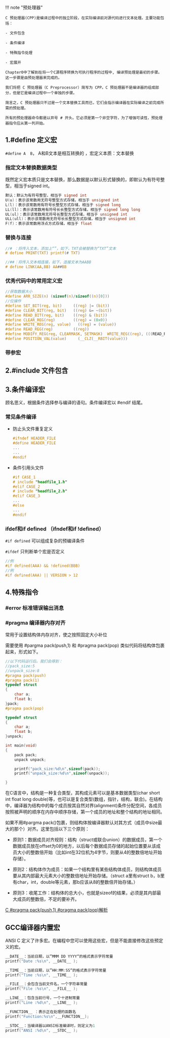 
!!! note "预处理器"

    C 预处理器(CPP)是编译过程中的独立阶段，在实际编译前对源代码进行文本处理。主要功能包括：

    - 文件包含

    - 条件编译

    - 特殊指令处理

    - 宏展开

    Chapter0中了解到在将一个C源程序转换为可执行程序的过程中, 编译预处理是最初的步骤。​这一步骤是由预处理器来完成的。

    我们将把 C 预处理器（C Preprocessor）简写为 CPP。C 预处理器不是编译器的组成部分，但是它是编译过程中一个单独的步骤。

    简言之，C 预处理器只不过是一个文本替换工具而已，它们会指示编译器在实际编译之前完成所需的预处理。

    所有的预处理器命令都是以井号 # 开头。它必须是第一个非空字符，为了增强可读性，预处理器指令应从第一列开始。

## 1.#define 定义宏

`#define A  B`， A和B文本是相互转换的 ，宏定义本质：文本替换

### 指定文本替换数据类型

既然定义宏本质只是文本替换，那么数据是以默认形式替换的，即默认为有符号整型，相当于signed int。

```c
默认：默认为有符号整型，相当于 signed int
U(u)：表示该常数用无符号整型方式存储，相当于 unsigned int
L(l)：表示该常数用有符号长整型方式存储，相当于 signed long
LL(ll)：表示该常数用有符号长长整型方式存储，相当于 signed long long
UL(ul)：表示该常数用无符号长整型方式存储，相当于 unsigned int
ULL(ull)：表示该常数用无符号长长整型方式存储，相当于 unsigned int
F(f)：表示该常数用浮点方式存储，相当于 float
```

### 替换与连接

```c
//# ：将传入文本，添加上“”，如下，TXT会被替换为“TXT”文本
# define PRINT(TXT) printf(# TXT)

//##：将传入文本相连接，如下，连接文本为AABB
# define LINK(AA,BB) AA##BB
```

### 优秀代码中的常用定义宏

```c
//获取数据大小
#define ARR_SIZE(n) (sizeof(n)/sizeof((n)[0]))
//位操作
#define SET_BIT(reg, bit)     ((reg) |= (bit))
#define CLEAR_BIT(reg, bit)   ((reg) &= ~(bit))
#define READ_BIT(reg, bit)    ((reg) & (bit))
#define CLEAR_REG(reg)        ((reg) = (0x0))
#define WRITE_REG(reg, value)   ((reg) = (value))
#define READ_REG(reg)         ((reg))
#define MODIFY_REG(reg, CLEARMASK, SETMASK)  WRITE_REG((reg), (((READ_REG(reg)) & (~(CLEARMASK))) | (SETMASK)))
#define POSITION_VAL(value)     (__CLZ(__RBIT(value)))
```

### 带参宏

## 2.#include 文件包含

## 3.条件编译宏

顾名思义，根据条件选择参与编译的语句。条件编译宏以 #endif 结尾。

### 常见条件编译

- 防止头文件重复定义

    ```C
    #ifndef HEADER_FILE
    #define HEADER_FILE
    ...
    ...
    #endif
    ```
    
- 条件引用头文件

    ```c
    #if CASE_1
    # include "headfile_1.h"
    #elif CASE_2
    # include "headfile_2.h"
    #elif CASE_3
    ...
    #else
    ...
    #endif
    ```

### ifdef和if defined （ifndef和if !defined）

`#if defined` 可以组成复杂的预编译条件

`#ifdef` 只判断单个宏是否定义

```c
//例
#if defined(AAA) && !defined(BBB)
//例
#if defined(AAA) || VERSION > 12
```

## 4.特殊指令

### #error 标准错误输出消息

### #pragma 编译器内存对齐

常用于设置结构体内存对齐，使之按照固定大小补位

需要使用 #pargma pack(push,1) 和 #pragma pack(pop) 类似代码将结构体包裹起来，形式如下。


```c
//以下代码运行后。我们会得到：
//pack_size:5
//unpack_size:8
#pragma pack(push)
#pragma pack(1)
typedef struct 
{
    char a;
    float b;
}pack;
#pragma pack(pop)

typedef struct 
{
    char a;
    float b;
}unpack;

int main(void)
{
    pack pack;
    unpack unpack;

    printf("pack_size:%d\n",sizeof(pack));
    printf("unpack_size:%d\n",sizeof(unpack));

}
```

在C语言中，结构是一种复合类型，其构成元素可以是基本数据类型(char short int float long double)等，也可以是复合类型(数组，指针，结构，联合)。在结构中，编译器为结构中的每个成员按其自然对界(alignment)条件分配空间，各成员按照被声明的顺序在内存中顺序存储，第一个成员的地址和整个结构的地址相同。

如果不用#pargma pack()包裹，则结构体按编译器默认对其方式（成员中size最大的那个）对齐。这里包括以下三个原则：

- 原则1：数据成员对齐规则：结构（struct或联合union）的数据成员，第一个数据成员放在offset为0的地方，以后每个数据成员存储的起始位置要从该成员大小的整数倍开始（比如int在32位机为4字节，则要从4的整数倍地址开始存储）。

- 原则2：结构体作为成员：如果一个结构里有某些结构体成员，则结构体成员要从其内部最大元素大小的整数倍地址开始存储。（struct a里有struct b，b里有char，int，double等元素，那b应该从8的整数倍开始存储。）

- 原则3：收尾工作：结构体的总大小，也就是sizeof的结果，必须是其内部最大成员的整数倍，不足的要补齐。

[C #pragma pack(push,1) #pragma pack(pop)解析](https://blog.csdn.net/qq_22398523/article/details/81671121)

## GCC编译器内置宏

ANSI C 定义了许多宏。在编程中您可以使用这些宏，但是不能直接修改这些预定义的宏。

```c
__DATE__：当前日期，以”MMM DD YYYY“的格式表示字符常量
printf("Date :%s\n", __DATE__ );  

__TIME__：当前日期，以”HH:MM:SS“的格式表示字符常量
printf("Time :%s\n", __TIME__ );  

__FILE__：会包含当前文件名，一个字符串常量
printf("File :%s\n", __FILE__ );  

__LINE__：包含当前行号，一个十进制常量
printf("Line :%d\n", __LINE__ );  

__FUNCTION__ ：表示正在处理的函数名
printf("Function:%s\n",__FUNCTION__);

__STDC__：当编译器以ANSI标准编译时，则定义为1
printf("ANSI :%d\n", __STDC__ );
```
